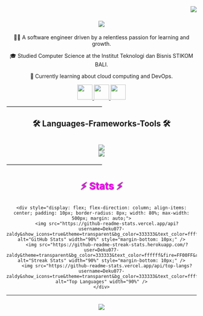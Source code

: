<img align="right" src="https://visitor-badge.laobi.icu/badge?page_id=Deku077-zaldy.Deku077-zaldy" />

<h1 align="center">
    <img src="https://readme-typing-svg.herokuapp.com/?font=Righteous&size=35&center=true&vCenter=true&width=500&height=70&duration=4000&lines=Hi+There!+👋;+I'm+Dicky+Zaldy;" />
</h1>

<p align="center">👨‍💻 A software engineer driven by a relentless passion for learning and growth.</p>
<p align="center">🎓 Studied Computer Science at the Institut Teknologi dan Bisnis STIKOM BALI.</p>
<p align="center">💭 Currently learning about cloud computing and DevOps.</p>

<div align="center" style="margin-top: 10px;">
    <a href="mailto:dickyzaldyharyanto@gmail.com" target="_blank">
        <img src="https://img.shields.io/badge/Gmail-333333?style=for-the-badge&logo=gmail&logoColor=red" style="height: 40px;" />
    </a>
    <a href="https://www.linkedin.com/in/dickyzaldyharyanto/" target="_blank">
        <img src="https://img.shields.io/badge/LinkedIn-0077B5?style=for-the-badge&logo=linkedin&logoColor=white" style="height: 40px;" />
    </a>
    <a href="https://github.com/Deku077-zaldy" target="_blank">
        <img src="https://img.shields.io/badge/Portfolio-FF5722?style=for-the-badge&logo=todoist&logoColor=white" style="height: 40px;" />
    </a>
</div>

<hr style="width:50%; border:1px solid #ddd;" />

<h2 align="center">🛠️ Languages-Frameworks-Tools 🛠️</h2>
<br/>
<div align="center">
    <a href="https://skillicons.dev">
        <img src="https://skillicons.dev/icons?i=nodejs,github,python,javascript,cpp,golang,java,php" /><br>
        <img src="https://skillicons.dev/icons?i=bootstrap,mysql,flask,html,css,vscode,figma,git" />
    </a>
</div>

<hr style="width:50%; border:1px solid #ddd; margin-top: 20px; margin-bottom: 20px;" />

<div align="center" style="margin-top: 20px;">
    <h3 style="font-size: 26px; color: #FF00FF; font-weight: bold; text-shadow: 1px 1px 2px #333333;">⚡ Stats ⚡</h3>

    <div style="display: flex; flex-direction: column; align-items: center; padding: 10px; border-radius: 8px; width: 80%; max-width: 500px; margin: auto;">
        <img src="https://github-readme-stats.vercel.app/api?username=Deku077-zaldy&show_icons=true&theme=transparent&bg_color=333333&text_color=ffffff&title_color=FF00FF&icon_color=FF00FF&locale=en" alt="GitHub Stats" width="90%" style="margin-bottom: 10px;" />
        <img src="https://github-readme-streak-stats.herokuapp.com/?user=Deku077-zaldy&theme=transparent&bg_color=333333&text_color=ffffff&fire=FF00FF&ring=FF00FF" alt="Streak Stats" width="90%" style="margin-bottom: 10px;" />
        <img src="https://github-readme-stats.vercel.app/api/top-langs?username=Deku077-zaldy&show_icons=true&theme=transparent&bg_color=333333&text_color=ffffff&title_color=FF00FF&icon_color=FF00FF&locale=en&layout=compact" alt="Top Languages" width="90%" />
    </div>
</div>

<hr/>
<h3 align="center">
    <img src="https://readme-typing-svg.herokuapp.com/?font=Righteous&size=25&center=true&vCenter=true&width=500&height=70&duration=4000&lines=Thanks+for+visiting!+👋;+Shoot+me+a+message+on+LinkedIn!;+I'm+always+waiting+for+a+collab+:+)" />
</h3>
<br/>
